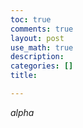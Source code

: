 ```yaml
---
toc: true
comments: true
layout: post
use_math: true
description: 
categories: []
title: 

---
```


$alpha$